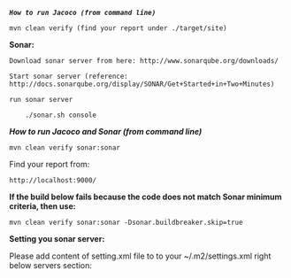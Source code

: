 **_`How to run Jacoco (from command line)`_**

    mvn clean verify (find your report under ./target/site)



**Sonar:**

    Download sonar server from here: http://www.sonarqube.org/downloads/
    
    Start sonar server (reference: http://docs.sonarqube.org/display/SONAR/Get+Started+in+Two+Minutes)
    
    run sonar server
    
        ./sonar.sh console

**_How to run Jacoco and Sonar (from command line)_**

    mvn clean verify sonar:sonar

Find your report from: 

    http://localhost:9000/

**If the build below fails because the code does not match Sonar minimum criteria, then use:**

    mvn clean verify sonar:sonar -Dsonar.buildbreaker.skip=true



**Setting you sonar server:**

  Please add content of setting.xml file to to your ~/.m2/settings.xml right below servers section:
 